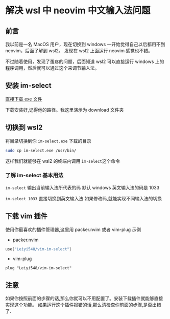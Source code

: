 # 解决 wsl 中 neovim 中文输入法问题

## 前言

我以前是一名 MacOS 用户，现在切换到 windows 一开始觉得自己以后都用不到 neovim，后面了解到 wsl2。
发现在 wsl2 上面运行 neovim 感觉也不错。

不过随着使用，发现了蛋疼的问题，后面知道 wsl2 可以直接运行 windows 上的程序调用，然后就可以通过这个来调节输入法。

## 安装 im-select

[直接下载 exe 文件](https://github.com/daipeihust/im-select/raw/master/im-select-win/out/x86/im-select.exe)

下载安装好,记得他的路径。我这里演示为 download 文件夹

## 切换到 wsl2

将目录切换到你 `im-select.exe` 下载的目录

```sh
sudo cp im-select.exe /usr/bin/
```

这样我们就能够在 wsl2 的终端内调用 `im-select`这个命令

### 了解 im-select 基本用法

`im-select`
输出当前输入法所代表的码
默认 windows 英文输入法的码是 1033

`im-select 1033`
直接切换到英文输入法
如果修改码,就能实现不同输入法的切换

## 下载 vim 插件

使用你最喜欢的插件管理器,这里用 packer.nvim 或者 vim-plug 示例

- packer.nvim

```lua
use{"Leiyi548/vim-im-select"}
```

- vim-plug

```vimL
plug "Leiyi548/vim-im-select"
```

## 注意

如果你按照前面的步骤的话,那么你就可以不用配置了。安装下载插件就能够直接实现这个功能。
如果运行这个插件报错的话,那么清检查你前面的步骤,是否出错了.
